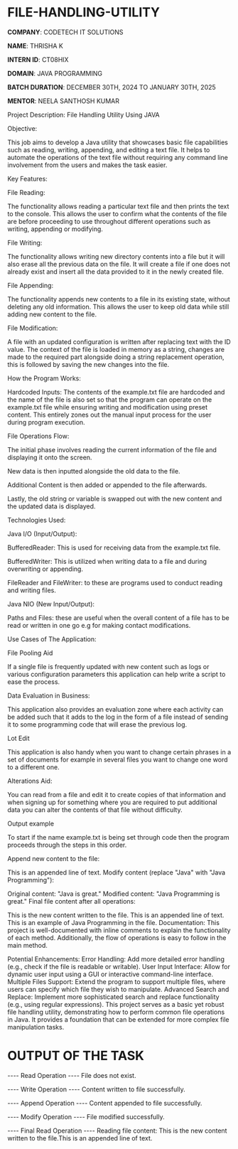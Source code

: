 # FILE-HANDLING-UTILITY

**COMPANY**: CODETECH IT SOLUTIONS

**NAME**: THRISHA K

**INTERN ID**: CT08HIX

**DOMAIN**: JAVA PROGRAMMING

**BATCH DURATION**: DECEMBER 30TH, 2024 TO JANUARY 30TH, 2025

**MENTOR**: NEELA SANTHOSH KUMAR

Project Description: File Handling Utility Using JAVA

Objective:

This job aims to develop a Java utility that showcases basic file capabilities such as reading, writing, appending, and editing a text file. It helps to automate the operations of the text file without requiring any command line involvement from the users and makes the task easier.

Key Features:

File Reading:

The functionality allows reading a particular text file and then prints the text to the console. This allows the user to confirm what the contents of the file are before proceeding to use throughout different operations such as writing, appending or modifying.

File Writing:

The functionality allows writing new directory contents into a file but it will also erase all the previous data on the file. It will create a file if one does not already exist and insert all the data provided to it in the newly created file.

File Appending:

The functionality appends new contents to a file in its existing state, without deleting any old information. This allows the user to keep old data while still adding new content to the file.

File Modification:

A file with an updated configuration is written after replacing text with the ID value. The context of the file is loaded in memory as a string, changes are made to the required part alongside doing a string replacement operation, this is followed by saving the new changes into the file. 

How the Program Works: 

Hardcoded Inputs: The contents of the example.txt file are hardcoded and the name of the file is also set so that the program can operate on the example.txt file while ensuring writing and modification using preset content. This entirely zones out the manual input process for the user during program execution. 

File Operations Flow:

The initial phase involves reading the current information of the file and displaying it onto the screen. 

New data is then inputted alongside the old data to the file. 

Additional Content is then added or appended to the file afterwards. 

Lastly, the old string or variable is swapped out with the new content and the updated data is displayed. 

Technologies Used: 

Java I/O (Input/Output): 

BufferedReader: This is used for receiving data from the example.txt file. 

BufferedWriter: This is utilized when writing data to a file and during overwriting or appending. 

FileReader and FileWriter: to these are programs used to conduct reading and writing files. 

Java NIO (New Input/Output): 

Paths and Files: these are useful when the overall content of a file has to be read or written in one go e.g for making contact modifications.

Use Cases of The Application:

File Pooling Aid

If a single file is frequently updated with new content such as logs or various configuration parameters this application can help write a script to ease the process.

Data Evaluation in Business:

This application also provides an evaluation zone where each activity can be added such that it adds to the log in the form of a file instead of sending it to some programming code that will erase the previous log.

Lot Edit

This application is also handy when you want to change certain phrases in a set of documents for example in several files you want to change one word to a different one.

Alterations Aid:

You can read from a file and edit it to create copies of that information and when signing up for something where you are required to put additional data you can alter the contents of that file without difficulty.

Output example

To start if the name example.txt is being set through code then the program proceeds through the steps in this order.

Append new content to the file:

This is an appended line of text.
Modify content (replace "Java" with "Java Programming"):

Original content: "Java is great."
Modified content: "Java Programming is great."
Final file content after all operations:

This is the new content written to the file.
This is an appended line of text.
This is an example of Java Programming in the file.
Documentation:
This project is well-documented with inline comments to explain the functionality of each method. Additionally, the flow of operations is easy to follow in the main method.

Potential Enhancements:
Error Handling: Add more detailed error handling (e.g., check if the file is readable or writable).
User Input Interface: Allow for dynamic user input using a GUI or interactive command-line interface.
Multiple Files Support: Extend the program to support multiple files, where users can specify which file they wish to manipulate.
Advanced Search and Replace: Implement more sophisticated search and replace functionality (e.g., using regular expressions).
This project serves as a basic yet robust file handling utility, demonstrating how to perform common file operations in Java. It provides a foundation that can be extended for more complex file manipulation tasks.

# OUTPUT OF THE TASK

---- Read Operation ----
File does not exist.

---- Write Operation ----
Content written to file successfully. 

---- Append Operation ----
Content appended to file successfully.

---- Modify Operation ----
File modified successfully.

---- Final Read Operation ----
Reading file content:
This is the new content written to the file.This is an appended line of text.
